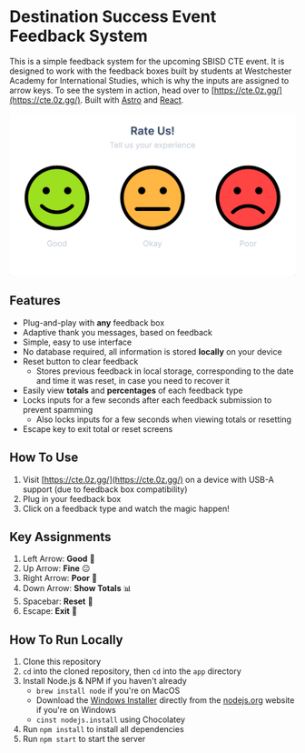 # Destination Success Event Feedback System

This is a simple feedback system for the upcoming SBISD CTE event. It is designed to work with the feedback boxes built by students at Westchester Academy for International Studies, which is why the inputs are assigned to arrow keys. To see the system in action, head over to [https://cte.0z.gg/](https://cte.0z.gg/). Built with [Astro](https://astro.build/) and [React](https://react.dev/).

![Feedback Preview](img/smiley-preview.png)

## Features
- Plug-and-play with **any** feedback box
- Adaptive thank you messages, based on feedback
- Simple, easy to use interface
- No database required, all information is stored **locally** on your device
- Reset button to clear feedback
    - Stores previous feedback in local storage, corresponding to the date and time it was reset, in case you need to recover it
- Easily view **totals** and **percentages** of each feedback type
- Locks inputs for a few seconds after each feedback submission to prevent spamming
    - Also locks inputs for a few seconds when viewing totals or resetting
- Escape key to exit total or reset screens

## How To Use
1. Visit [https://cte.0z.gg/](https://cte.0z.gg/) on a device with USB-A support (due to feedback box compatibility)
2. Plug in your feedback box
3. Click on a feedback type and watch the magic happen!

## Key Assignments
1. Left Arrow: **Good** 🙂
2. Up Arrow: **Fine** 😐
3. Right Arrow: **Poor** 🙁
4. Down Arrow: **Show Totals** 📊
5. Spacebar: **Reset** 🔄
6. Escape: **Exit** 🚪

## How To Run Locally
1. Clone this repository
2. `cd` into the cloned repository, then `cd` into the `app` directory
3. Install Node.js & NPM if you haven't already
    - `brew install node` if you're on MacOS
    - Download the [Windows Installer](https://nodejs.org/en/#home-downloadhead) directly from the [nodejs.org](https://nodejs.org) website if you're on Windows
    - `cinst nodejs.install` using Chocolatey
4. Run `npm install` to install all dependencies
5. Run `npm start` to start the server

